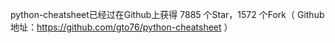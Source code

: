 

python-cheatsheet已经过在Github上获得 7885 个Star，1572 个Fork（ Github地址：https://github.com/gto76/python-cheatsheet ）












